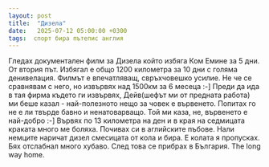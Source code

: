 ```yaml
---
layout: post
title:  "Дизела"
date:   2025-07-12 05:00:00 +0300
tags:  спорт бира пътепис англия
---
```

Гледах документален филм за Дизела който избяга Ком Емине за 5 дни. 
От втория път. Избягал е общо 1200 километра за 10 дни с голяма денивелация. 
Филмът е впечатляващ, свръхчовешко усилие.
Не че се сравнявам с него, но извървях над 1500км за 6 месеца :-]
Преди да ида в тая фирма където ги извървях, Дейв(шефът ми от предната работа) ми беше казал - 
най-полезното нещо за човек е вървенето. Попитах го не е ли твърде бавно и ненатоварващо. 
Той ми каза, не, вървенето е най-добро :-]
Вървях по 13 километра на ден и в края на седмицата краката много ме боляха.
Почивах си в аглийските пъбове. Нали немците наричат дизел смесицата от кола и бира.
Е колата я пропусках. Бях отслабнал много хубаво. След това се прибрах в България. 
The long way home.